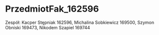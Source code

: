 # PrzedmiotFak_162596
Zespół: 
Kacper Stępniak 162596,
Michalina Sobkiewicz 169500,
Szymon Obniski 169473,
Nikodem Szapiel 169744
